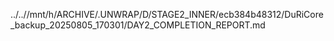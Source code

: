 ../..//mnt/h/ARCHIVE/.UNWRAP/D/STAGE2_INNER/ecb384b48312/DuRiCore_backup_20250805_170301/DAY2_COMPLETION_REPORT.md